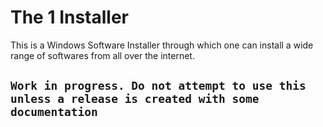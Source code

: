 # The 1 Installer

This is a Windows Software Installer through which one can install a wide range of softwares from all over the internet.

## `Work in progress. Do not attempt to use this unless a release is created with some documentation`
